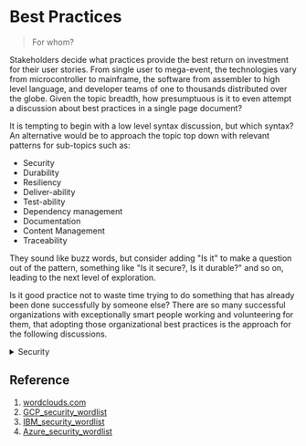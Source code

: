 # Best Practices

> For whom?

Stakeholders decide what practices provide the best
return on investment for their user stories.  From
single user to mega-event, the technologies vary from
microcontroller to mainframe, the software from
assembler to high level language, and developer teams of
one to thousands distributed over the globe.  Given the
topic breadth, how presumptuous is it to even attempt a
discussion about best practices in a single page
document?

It is tempting to begin with a low level syntax
discussion, but which syntax? An alternative would be to
approach the topic top down with relevant patterns for
sub-topics such as:

 - Security
 - Durability
 - Resiliency
 - Deliver-ability
 - Test-ability
 - Dependency management
 - Documentation
 - Content Management
 - Traceability

They sound like buzz words, but consider adding "Is it"
to make a question out of the pattern, something
like "Is it secure?, Is it durable?" and so on, leading
to the next level of exploration.

Is it good practice not to waste time trying to do
something that has already been done successfully by
someone else?  There are so many successful organizations
with exceptionally smart people working and volunteering
for them, that adopting those organizational best
practices is the approach for the following discussions.

<details>
<summary>Security</summary>

Let us look at the key security words from IBM Cloud, Google Cloud
Platform, Microsoft Azure, and Amazon Web Services and link directly to
each site.

### IBM

[![IBM_security](./assets/images/ibm-security-wordcloud.jpg)](https://www.ibm.com/topics/cloud-security)

### Google

[![GCP_security](./assets/images/google-security-wordcloud.jpg)](https://cloud.google.com/security/best-practices)

### Microsoft Azure

[![Azure_security](./assets/images/microsoft-azure-wordcloud.jpg)](https://azure.microsoft.com/mediahandler/files/resourcefiles/security-best-practices-for-azure-solutions/Azure%20Security%20Best%20Practices.pdf)

</details>

## Reference

1. [wordclouds.com](https://www.wordclouds.com/)
2. [GCP_security_wordlist](./assets/word_lists/google-security-wordcloud.csv)
3. [IBM_security_wordlist](./assets/word_lists/ibm-security-wordcloud.csv)
4. [Azure_security_wordlist](./assets/word_lists/microsoft-azure-wordcloud.csv)
